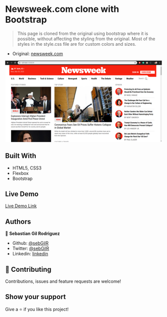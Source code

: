 # Newsweek.com clone with Bootstrap

> This page is cloned from the original using bootstrap where it is possible, without affecting the styling from the original. Most of the styles in the style.css file are for custom colors and sizes.

- Original: [newsweek.com](https://www.newsweek.com/)

![screenshot](screenshot.png)

## Built With

- HTML5, CSS3
- Flexbox
- Bootstrap

## Live Demo

[Live Demo Link](https://rawcdn.githack.com/lBuggie/newsweek/e3056048ef59b0f7aa621cdabf0235fe2f16b7ca/index.html)

## Authors

👤 **Sebastian Gil Rodriguez**

- Github: [@sebGilR](https://github.com/sebGilR)
- Twitter: [@sebGilR](https://twitter.com/sebGilR)
- Linkedin: [linkedin](https://www.linkedin.com/in/sebastianGilRodriguez)

## 🤝 Contributing

Contributions, issues and feature requests are welcome!

## Show your support

Give a ⭐️ if you like this project!

